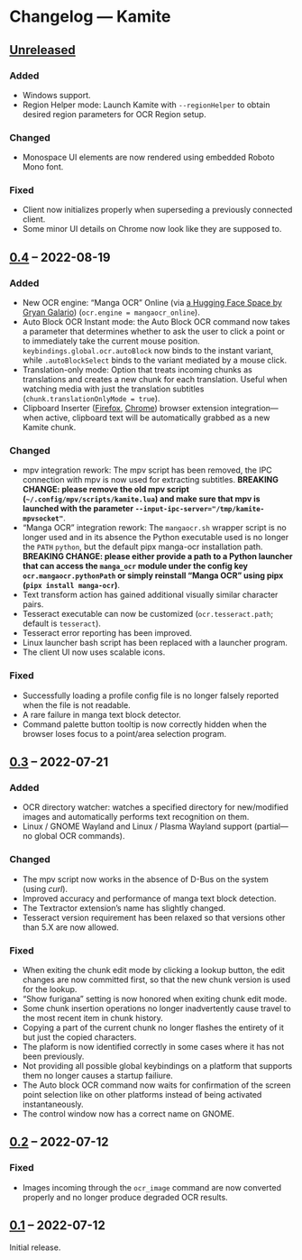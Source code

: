 # Changelog — Kamite

## [Unreleased]

### Added

* Windows support.
* Region Helper mode: Launch Kamite with `--regionHelper` to obtain desired
  region parameters for OCR Region setup.

### Changed

* Monospace UI elements are now rendered using embedded Roboto Mono font.

### Fixed

* Client now initializes properly when superseding a previously connected
  client.
* Some minor UI details on Chrome now look like they are supposed to.

## [0.4] – 2022-08-19

### Added

* New OCR engine: “Manga OCR” Online (via [a Hugging Face Space by Gryan
  Galario][manga-ocr-hf-gg]) (`ocr.engine = mangaocr_online`).
* Auto Block OCR Instant mode: the Auto Block OCR command now takes a parameter
  that determines whether to ask the user to click a point or to immediately
  take the current mouse position. `keybindings.global.ocr.autoBlock` now binds
  to the instant variant, while `.autoBlockSelect` binds to the variant
  mediated by a mouse click.
* Translation-only mode: Option that treats incoming chunks as translations and
  creates a new chunk for each translation. Useful when watching media with
  just the translation subtitles (`chunk.translationOnlyMode = true`).
* Clipboard Inserter ([Firefox][clipboard-inserter-ff],
  [Chrome][clipboard-inserter-chrome]) browser extension integration—when
  active, clipboard text will be automatically grabbed as a new Kamite chunk.

[manga-ocr-hf-gg]: https://huggingface.co/spaces/gryan-galario/manga-ocr-demo
[clipboard-inserter-ff]: https://addons.mozilla.org/en-US/firefox/addon/clipboard-inserter/
[clipboard-inserter-chrome]: https://chrome.google.com/webstore/detail/clipboard-inserter/deahejllghicakhplliloeheabddjajm

### Changed

* mpv integration rework: The mpv script has been removed, the IPC connection
  with mpv is now used for extracting subtitles. **BREAKING CHANGE: please
  remove the old mpv script (`~/.config/mpv/scripts/kamite.lua`) and make sure
  that mpv is launched with the parameter
  `--input-ipc-server="/tmp/kamite-mpvsocket"`**.
* “Manga OCR” integration rework: The `mangaocr.sh` wrapper script is no longer
  used and in its absence the Python executable used is no longer the `PATH`
  `python`, but the default pipx manga-ocr installation path. **BREAKING
  CHANGE: please either provide a path to a Python launcher that can access the
  `manga_ocr` module under the config key `ocr.mangaocr.pythonPath` or simply
  reinstall “Manga OCR” using pipx (`pipx install manga-ocr`)**.
* Text transform action has gained additional visually similar character pairs.
* Tesseract executable can now be customized (`ocr.tesseract.path`; default is
  `tesseract`).
* Tesseract error reporting has been improved.
* Linux launcher bash script has been replaced with a launcher program.
* The client UI now uses scalable icons.

### Fixed

* Successfully loading a profile config file is no longer falsely reported when
  the file is not readable.
* A rare failure in manga text block detector.
* Command palette button tooltip is now correctly hidden when the browser loses
  focus to a point/area selection program.

## [0.3] – 2022-07-21

### Added

* OCR directory watcher: watches a specified directory for new/modified images
  and automatically performs text recognition on them.
* Linux / GNOME Wayland and Linux / Plasma Wayland support (partial—no global
  OCR commands).

### Changed

* The mpv script now works in the absence of D-Bus on the system (using *curl*).
* Improved accuracy and performance of manga text block detection.
* The Textractor extension’s name has slightly changed.
* Tesseract version requirement has been relaxed so that versions other than 5.X
  are now allowed.

### Fixed

* When exiting the chunk edit mode by clicking a lookup button, the edit
  changes are now committed first, so that the new chunk version is used for the
  lookup.
* “Show furigana” setting is now honored when exiting chunk edit mode.
* Some chunk insertion operations no longer inadvertently cause travel to the most
  recent item in chunk history.
* Copying a part of the current chunk no longer flashes the entirety of it but just
  the copied characters.
* The plaform is now identified correctly in some cases where it has not been
  previously.
* Not providing all possible global keybindings on a platform that supports them
  no longer causes a startup failiure.
* The Auto block OCR command now waits for confirmation of the screen point
  selection like on other platforms instead of being activated instantaneously.
* The control window now has a correct name on GNOME.

## [0.2] – 2022-07-12

### Fixed

* Images incoming through the `ocr_image` command are now converted properly and
  no longer produce degraded OCR results.

## [0.1] – 2022-07-12

Initial release.

[Unreleased]: https://github.com/fauu/Kamite/compare/v0.4...HEAD
[0.4]: https://github.com/fauu/Kamite/releases/tag/v0.4
[0.3]: https://github.com/fauu/Kamite/releases/tag/v0.3
[0.2]: https://github.com/fauu/Kamite/releases/tag/v0.2
[0.1]: https://github.com/fauu/Kamite/releases/tag/v0.1
